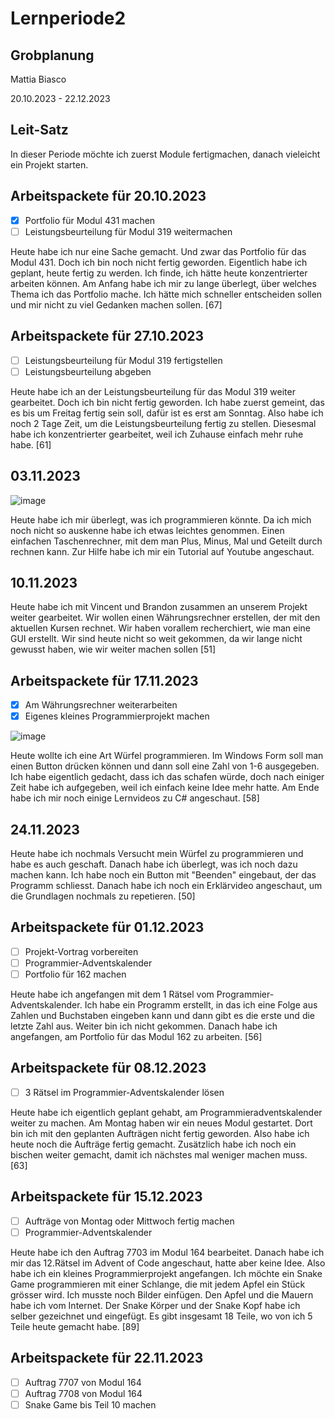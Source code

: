 # Lernperiode2

## Grobplanung

Mattia Biasco

20.10.2023 - 22.12.2023

## Leit-Satz

In dieser Periode möchte ich zuerst Module fertigmachen, danach vieleicht ein Projekt starten.

## Arbeitspackete für 20.10.2023

- [x] Portfolio für Modul 431 machen
- [ ] Leistungsbeurteilung für Modul 319 weitermachen

Heute habe ich nur eine Sache gemacht. Und zwar das Portfolio für das Modul 431. Doch ich bin noch nicht fertig geworden. Eigentlich habe ich geplant, heute fertig zu werden. Ich finde, ich hätte heute konzentrierter arbeiten können. Am Anfang habe ich mir zu lange überlegt, über welches Thema ich das Portfolio mache. Ich hätte mich schneller entscheiden sollen und mir nicht zu viel Gedanken machen sollen. [67]

## Arbeitspackete für 27.10.2023

- [ ] Leistungsbeurteilung für Modul 319 fertigstellen
- [ ] Leistungsbeurteilung abgeben

Heute habe ich an der Leistungsbeurteilung für das Modul 319 weiter gearbeitet. Doch ich bin nicht fertig geworden. Ich habe zuerst gemeint, das es bis um Freitag fertig sein soll, dafür ist es erst am Sonntag. Also habe ich noch 2 Tage Zeit, um die Leistungsbeurteilung fertig zu stellen. Diesesmal habe ich konzentrierter gearbeitet, weil ich Zuhause einfach mehr ruhe habe. [61]  

## 03.11.2023

![image](https://github.com/MattiaBiasco/Lernperiode2/assets/142606014/3e004549-75f5-4056-8116-45e067dfd103)

Heute habe ich mir überlegt, was ich programmieren könnte. Da ich mich noch nicht so auskenne habe ich etwas leichtes genommen. Einen einfachen Taschenrechner, mit dem man Plus, Minus, Mal und Geteilt durch rechnen kann. Zur Hilfe habe ich mir ein Tutorial auf Youtube angeschaut.

## 10.11.2023

Heute habe ich mit Vincent und Brandon zusammen an unserem Projekt weiter gearbeitet. Wir wollen einen Währungsrechner erstellen, der mit den aktuellen Kursen rechnet. Wir haben vorallem recherchiert, wie man eine GUI erstellt. Wir sind heute nicht so weit gekommen, da wir lange nicht gewusst haben, wie wir weiter machen sollen [51]

## Arbeitspackete für 17.11.2023

- [x] Am Währungsrechner weiterarbeiten
- [x] Eigenes kleines Programmierprojekt machen

![image](https://github.com/MattiaBiasco/Lernperiode2/assets/142606014/7e9f328e-6f61-43c5-8ccf-b2b7aa943a49)

Heute wollte ich eine Art Würfel programmieren. Im Windows Form soll man einen Button drücken können und dann soll eine Zahl von 1-6 ausgegeben. Ich habe eigentlich gedacht, dass ich das schafen würde, doch nach einiger Zeit habe ich aufgegeben, weil ich einfach keine Idee mehr hatte. Am Ende habe ich mir noch einige Lernvideos zu C# angeschaut. [58]

## 24.11.2023

Heute habe ich nochmals Versucht mein Würfel zu programmieren und habe es auch geschaft. Danach habe ich überlegt, was ich noch dazu machen kann. Ich habe noch ein Button mit "Beenden" eingebaut, der das Programm schliesst. Danach habe ich noch ein Erklärvideo angeschaut, um die Grundlagen nochmals zu repetieren. [50]

## Arbeitspackete für 01.12.2023

- [ ] Projekt-Vortrag vorbereiten
- [ ] Programmier-Adventskalender
- [ ] Portfolio für 162 machen

Heute habe ich angefangen mit dem 1 Rätsel vom Programmier-Adventskalender. Ich habe ein Programm erstellt, in das ich eine Folge aus Zahlen und Buchstaben eingeben kann und dann gibt es die erste und die letzte Zahl aus. Weiter bin ich nicht gekommen. Danach habe ich angefangen, am Portfolio für das Modul 162 zu arbeiten. [56]

## Arbeitspackete für 08.12.2023

- [ ] 3 Rätsel im Programmier-Adventskalender lösen

Heute habe ich eigentlich geplant gehabt, am Programmieradventskalender weiter zu machen. Am Montag haben wir ein neues Modul gestartet. Dort bin ich mit den geplanten Aufträgen nicht fertig geworden. Also habe ich heute noch die Aufträge fertig gemacht. Zusätzlich habe ich noch ein bischen weiter gemacht, damit ich nächstes mal weniger machen muss. [63]

## Arbeitspackete für 15.12.2023

- [ ] Aufträge von Montag oder Mittwoch fertig machen
- [ ] Programmier-Adventskalender

Heute habe ich den Auftrag 7703 im Modul 164 bearbeitet. Danach habe ich mir das 12.Rätsel im Advent of Code angeschaut, hatte aber keine Idee. Also habe ich ein kleines Programmierprojekt angefangen. Ich möchte ein Snake Game programmieren mit einer Schlange, die mit jedem Apfel ein Stück grösser wird. Ich musste noch Bilder einfügen. Den Apfel und die Mauern habe ich vom Internet. Der Snake Körper und der Snake Kopf habe ich selber gezeichnet und eingefügt. Es gibt insgesamt 18 Teile, wo von ich 5 Teile heute gemacht habe. [89]

## Arbeitspackete für 22.11.2023

- [ ] Auftrag 7707 von Modul 164
- [ ] Auftrag 7708 von Modul 164
- [ ] Snake Game bis Teil 10 machen
